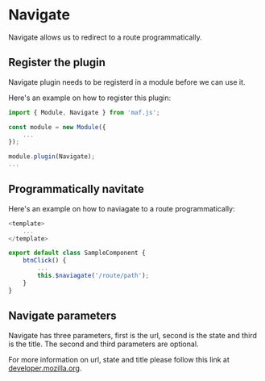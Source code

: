 # Navigate

Navigate allows us to redirect to a route programmatically.

## Register the plugin

Navigate plugin needs to be registerd in a module before we can use it.

Here's an example on how to register this plugin:

```javascript
import { Module, Navigate } from 'maf.js';

const module = new Module({
    ...
});

module.plugin(Navigate);
...
```

## Programmatically navitate

Here's an example on how to naviagate to a route programmatically:

```javascript
<template>
    ...
</template>

export default class SampleComponent {
    btnClick() {
        ...
        this.$naviagate('/route/path');
    }
}
```

## Navigate parameters

Navigate has three parameters, first is the url, second is the state and third is the title.
The second and third parameters are optional.

For more information on url, state and title please follow this link at [developer.mozilla.org](https://developer.mozilla.org/en-US/docs/Web/API/History/pushState).
